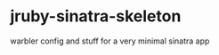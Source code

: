 jruby-sinatra-skeleton
======================

warbler config and stuff for a very minimal sinatra app
